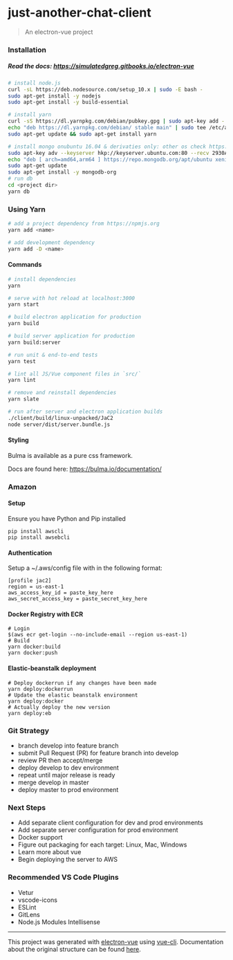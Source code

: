 # just-another-chat-client

> An electron-vue project

### Installation

##### Read the docs: https://simulatedgreg.gitbooks.io/electron-vue

```bash
# install node.js
curl -sL https://deb.nodesource.com/setup_10.x | sudo -E bash -
sudo apt-get install -y nodejs
sudo apt-get install -y build-essential
```

```bash
# install yarn
curl -sS https://dl.yarnpkg.com/debian/pubkey.gpg | sudo apt-key add -
echo "deb https://dl.yarnpkg.com/debian/ stable main" | sudo tee /etc/apt/sources.list.d/yarn.list
sudo apt-get update && sudo apt-get install yarn

# install mongo onubuntu 16.04 & derivaties only: other os check https://docs.mongodb.com/manual/administration/install-community/ for help
sudo apt-key adv --keyserver hkp://keyserver.ubuntu.com:80 --recv 2930ADAE8CAF5059EE73BB4B58712A2291FA4AD5
echo "deb [ arch=amd64,arm64 ] https://repo.mongodb.org/apt/ubuntu xenial/mongodb-org/3.6 multiverse" | sudo tee /etc/apt/sources.list.d/mongodb-org-3.6.list
sudo apt-get update
sudo apt-get install -y mongodb-org
# run db
cd <project dir>
yarn db
```

### Using Yarn

```bash
# add a project dependency from https://npmjs.org
yarn add <name>

# add development dependency
yarn add -D <name>
```

#### Commands

```bash
# install dependencies
yarn

# serve with hot reload at localhost:3000
yarn start

# build electron application for production
yarn build

# build server application for production
yarn build:server

# run unit & end-to-end tests
yarn test

# lint all JS/Vue component files in `src/`
yarn lint

# remove and reinstall dependencies
yarn slate

# run after server and electron application builds
./client/build/linux-unpacked/JaC2
node server/dist/server.bundle.js
```

#### Styling

Bulma is available as a pure css framework.

Docs are found here: https://bulma.io/documentation/

### Amazon

#### Setup

Ensure you have Python and Pip installed

```shell
pip install awscli
pip install awsebcli
```

#### Authentication

Setup a ~/.aws/config file with in the following format:
```
[profile jac2]
region = us-east-1
aws_access_key_id = paste_key_here
aws_secret_access_key = paste_secret_key_here
```
#### Docker Registry with ECR

```shell
# Login
$(aws ecr get-login --no-include-email --region us-east-1)
# Build
yarn docker:build
yarn docker:push
```

#### Elastic-beanstalk deployment

```shell
# Deploy dockerrun if any changes have been made
yarn deploy:dockerrun
# Update the elastic beanstalk environment
yarn deploy:docker
# Actually deploy the new version
yarn deploy:eb
```

### Git Strategy
- branch develop into feature branch
- submit Pull Request (PR) for feature branch into develop
- review PR then accept/merge
- deploy develop to dev environment
- repeat until major release is ready
- merge develop in master
- deploy master to prod environment

### Next Steps
- Add separate client configuration for dev and prod environments
- Add separate server configuration for prod environment
- Docker support
- Figure out packaging for each target: Linux, Mac, Windows
- Learn more about vue
- Begin deploying the server to AWS


### Recommended VS Code Plugins
- Vetur
- vscode-icons
- ESLint
- GitLens
- Node.js Modules Intellisense

---

This project was generated with [electron-vue](https://github.com/SimulatedGREG/electron-vue) using [vue-cli](https://github.com/vuejs/vue-cli). Documentation about the original structure can be found [here](https://simulatedgreg.gitbooks.io/electron-vue/content/index.html).


